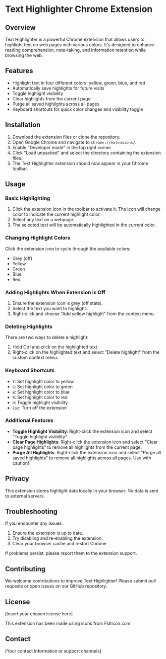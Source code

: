 # Text Highlighter Chrome Extension

## Overview

Text Highlighter is a powerful Chrome extension that allows users to highlight text on web pages with various colors. It's designed to enhance reading comprehension, note-taking, and information retention while browsing the web.

## Features

- Highlight text in four different colors: yellow, green, blue, and red
- Automatically save highlights for future visits
- Toggle highlight visibility
- Clear highlights from the current page
- Purge all saved highlights across all pages
- Keyboard shortcuts for quick color changes and visibility toggle

## Installation

1. Download the extension files or clone the repository.
2. Open Google Chrome and navigate to `chrome://extensions/`.
3. Enable "Developer mode" in the top right corner.
4. Click "Load unpacked" and select the directory containing the extension files.
5. The Text Highlighter extension should now appear in your Chrome toolbar.

## Usage

### Basic Highlighting

1. Click the extension icon in the toolbar to activate it. The icon will change color to indicate the current highlight color.
2. Select any text on a webpage.
3. The selected text will be automatically highlighted in the current color.

### Changing Highlight Colors

Click the extension icon to cycle through the available colors:
- Grey (off)
- Yellow
- Green
- Blue
- Red

### Adding Highlights When Extension is Off

1. Ensure the extension icon is grey (off state).
2. Select the text you want to highlight.
3. Right-click and choose "Add yellow highlight" from the context menu.

### Deleting Highlights

There are two ways to delete a highlight:
1. Hold Ctrl and click on the highlighted text.
2. Right-click on the highlighted text and select "Delete highlight" from the custom context menu.

### Keyboard Shortcuts

- `Y`: Set highlight color to yellow
- `G`: Set highlight color to green
- `B`: Set highlight color to blue
- `R`: Set highlight color to red
- `H`: Toggle highlight visibility
- `Esc`: Turn off the extension

### Additional Features

- **Toggle Highlight Visibility**: Right-click the extension icon and select "Toggle highlight visibility".
- **Clear Page Highlights**: Right-click the extension icon and select "Clear page highlights" to remove all highlights from the current page.
- **Purge All Highlights**: Right-click the extension icon and select "Purge all saved highlights" to remove all highlights across all pages. Use with caution!

## Privacy

This extension stores highlight data locally in your browser. No data is sent to external servers.

## Troubleshooting

If you encounter any issues:
1. Ensure the extension is up to date.
2. Try disabling and re-enabling the extension.
3. Clear your browser cache and restart Chrome.

If problems persist, please report them to the extension support.

## Contributing

We welcome contributions to improve Text Highlighter! Please submit pull requests or open issues on our GitHub repository.

## License

[Insert your chosen license here]

This extension has been made using icons from Flaticon.com

## Contact

[Your contact information or support channels]
